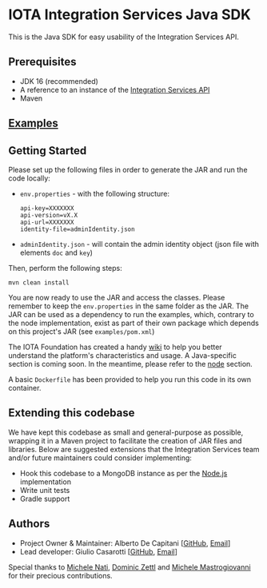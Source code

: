 # IOTA Integration Services Java SDK
This is the Java SDK for easy usability of the Integration Services API.

## Prerequisites 

* JDK 16 (recommended)
* A reference to an instance of the [Integration Services API](https://github.com/iotaledger/integration-services)
* Maven

## [Examples](https://github.com/albydeca/iota-is-sdk/tree/main/examples)

## Getting Started
Please set up the following files in order to generate the JAR and run the code locally:

- `env.properties` - with the following structure:
  ```
  api-key=XXXXXXX
  api-version=vX.X
  api-url=XXXXXXX
  identity-file=adminIdentity.json
- `adminIdentity.json` - will contain the admin identity object (json file with elements `doc` and `key`)

Then, perform the following steps:
```angular2html
mvn clean install
```
You are now ready to use the JAR and access the classes. Please remember to keep the `env.properties` in the same folder as the JAR.
The JAR can be used as a dependency to run the examples, which, contrary to the node implementation, exist as part of their own package
which depends on this project's JAR (see `examples/pom.xml`)

The IOTA Foundation has created a handy [wiki](https://wiki.iota.org/integration-services/welcome) to help you better understand
the platform's characteristics and usage. A Java-specific section is coming soon. In the meantime, please refer to the
[node](https://wiki.iota.org/integration-services/examples/introduction) section.

A basic `Dockerfile` has been provided to help you run this code in its own container.
  
## Extending this codebase
We have kept this codebase as small and general-purpose as possible, wrapping it in a Maven project to facilitate the
creation of JAR files and libraries. Below are suggested extensions that the Integration Services team and/or future maintainers
could consider implementing:
- Hook this codebase to a MongoDB instance as per the [Node.js](https://github.com/iotaledger/integration-services/tree/master/clients/node) implementation
- Write unit tests
- Gradle support

## Authors
- Project Owner & Maintainer: Alberto De Capitani [[GitHub](https://github.com/albydeca), [Email](mailto:alberto.de-capitani@gradba.se)]
- Lead developer: Giulio Casarotti [[GitHub](https://github.com/tulio98), [Email](mailto:876589@stud.unive.it)]


Special thanks to [Michele Nati](https://www.linkedin.com/in/michelenati),  [Dominic Zettl](https://www.linkedin.com/in/dominic-zettl-35720310a)
and [Michele Mastrogiovanni](https://www.linkedin.com/in/michele-mastrogiovanni/) for their precious contributions.